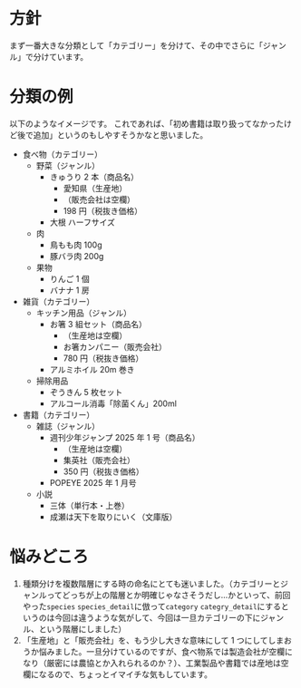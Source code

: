 # 方針

まず一番大きな分類として「カテゴリー」を分けて、その中でさらに「ジャンル」で分けています。

# 分類の例

以下のようなイメージです。
これであれば、「初め書籍は取り扱ってなかったけど後で追加」というのもしやすそうかなと思いました。

- 食べ物（カテゴリー）
  - 野菜（ジャンル）
    - きゅうり 2 本（商品名）
      - 愛知県（生産地）
      - （販売会社は空欄）
      - 198 円（税抜き価格）
    - 大根 ハーフサイズ
  - 肉
    - 鳥もも肉 100g
    - 豚バラ肉 200g
  - 果物
    - りんご 1 個
    - バナナ 1 房
- 雑貨（カテゴリー）
  - キッチン用品（ジャンル）
    - お箸 3 組セット（商品名）
      - （生産地は空欄）
      - お箸カンパニー（販売会社）
      - 780 円（税抜き価格）
    - アルミホイル 20m 巻き
  - 掃除用品
    - ぞうきん 5 枚セット
    - アルコール消毒「除菌くん」200ml
- 書籍（カテゴリー）
  - 雑誌（ジャンル）
    - 週刊少年ジャンプ 2025 年 1 号（商品名）
      - （生産地は空欄）
      - 集英社（販売会社）
      - 350 円（税抜き価格）
    - POPEYE 2025 年 1 月号
  - 小説
    - 三体（単行本・上巻）
    - 成瀬は天下を取りにいく（文庫版）

# 悩みどころ

1. 種類分けを複数階層にする時の命名にとても迷いました。（カテゴリーとジャンルってどっちが上の階層とか明確じゃなさそうだし…かといって、前回やった`species` `species_detail`に倣って`category` `categry_detail`にするというのは今回は違うような気がして、今回は一旦カテゴリーの下にジャンル、という階層にしました）
2. 「生産地」と「販売会社」を、もう少し大きな意味にして 1 つにしてしまおうか悩みました。一旦分けているのですが、食べ物系では製造会社が空欄になり（厳密には農協とか入れられるのか？）、工業製品や書籍では産地は空欄になるので、ちょっとイマイチな気もしています。
